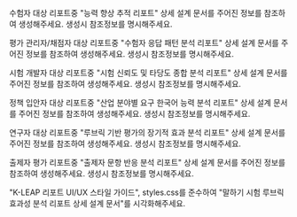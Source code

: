수험자 대상 리포트중 "능력 향상 추적 리포트"  상세 설계 문서를 주어진 정보를 참조하여 생성해주세요. 생성시 참조정보를 명시해주세요.

평가 관리자/채점자 대상 리포트중 "수험자 응답 패턴 분석 리포트"  상세 설계 문서를 주어진 정보를 참조하여 생성해주세요. 생성시 참조정보를 명시해주세요.

시험 개발자 대상 리포트중 "시험 신뢰도 및 타당도 종합 분석 리포트"  상세 설계 문서를 주어진 정보를 참조하여 생성해주세요. 생성시 참조정보를 명시해주세요.

정책 입안자 대상 리포트중 "산업 분야별 요구 한국어 능력 분석 리포트"  상세 설계 문서를 주어진 정보를 참조하여 생성해주세요. 생성시 참조정보를 명시해주세요.

연구자 대상 리포트중 "루브릭 기반 평가의 장기적 효과 분석 리포트"  상세 설계 문서를 주어진 정보를 참조하여 생성해주세요. 생성시 참조정보를 명시해주세요.

출제자 평가 리포트중 "출제자 문항 반응 분석 리포트"  상세 설계 문서를 주어진 정보를 참조하여 생성해주세요. 생성시 참조정보를 명시해주세요.

"K-LEAP  리포트 UI/UX 스타일 가이드", styles.css를 준수하여 "말하기 시험 루브릭 효과성 분석 리포트 상세 설계 문서"를 시각화해주세요.

